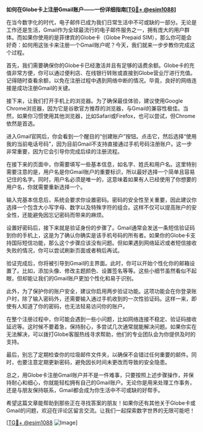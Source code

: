 **如何在Globe卡上注册Gmail账户——一份详细指南[[TG💪+ @esim1088](https://t.me/s/esim1088)]**

在当今数字化的时代，电子邮件已成为我们日常生活中不可或缺的一部分。无论是工作还是生活，Gmail作为全球最流行的电子邮件服务之一，拥有庞大的用户群体。而如果你使用的是菲律宾的Globe卡（Globe Prepaid SIM），那么你可能会好奇：如何用这张卡来注册一个Gmail账户呢？今天，我们就来一步步教你完成这个过程。

首先，我们需要确保你的Globe卡已经激活并且有足够的话费余额。Globe卡的充值非常方便，你可以通过便利店、在线银行转账或直接到Globe营业厅进行充值。记得随时查看余额，以免在注册过程中遇到网络中断的情况。毕竟，良好的网络连接是成功注册Gmail的关键。

接下来，让我们打开手机上的浏览器。为了确保最佳体验，建议使用Google Chrome浏览器，因为它是谷歌官方推荐的浏览器，与Gmail的兼容性极佳。当然，如果你习惯使用其他浏览器，比如Safari或Firefox，也可以尝试，但Chrome依然是首选。

进入Gmail官网后，你会看到一个醒目的“创建账户”按钮。点击它，然后选择“使用我的当前电话号码”，因为目前Gmail不支持直接通过手机号码注册账户。这一步非常重要，因为它会引导你完成后续的注册流程。

在接下来的页面中，你需要填写一些基本信息，如名字、姓氏和用户名。这里特别需要注意的是，用户名是你Gmail账户的重要标识，所以最好选择一个简单且容易记住的名字。同时，用户名必须是唯一的，这意味着如果有人已经使用了你想要的用户名，你就需要重新选择一个。

输入完基本信息后，系统会要求你设置密码。密码的安全性至关重要，因此建议你选择一个包含大小写字母、数字以及特殊字符的组合。这样不仅可以提高账户的安全性，还能避免因忘记密码而带来的麻烦。

设置好密码后，接下来就是验证身份的步骤了。Gmail通常会发送一条短信验证码到你的手机上，这是为了确认你确实是该手机号码的所有者。如果你的Globe卡支持国际短信功能，那么这个步骤应该没有问题。但如果遇到网络延迟或者短信接收失败的情况，你可以尝试刷新页面或者稍后再试。

验证完成后，你将被引导到Gmail的主界面。此时，你可以开始个性化你的邮箱设置了。比如，添加头像、修改主题颜色、设置签名等等。这些小细节虽然看似不起眼，但却能让我们的Gmail账户更加个性化和易于识别。

此外，为了保护你的账户安全，建议你启用两步验证功能。这项功能会在你登录账户时，除了输入密码外，还需要输入通过手机收到的一次性验证码。这样一来，即使有人知道了你的密码，也无法轻易访问你的账户。

在整个注册过程中，你可能会遇到一些小问题，比如网络连接不稳定、验证码接收延迟等。这时候不要着急，保持耐心，多尝试几次通常就能解决问题。如果你实在无法解决，可以拨打Globe客服热线寻求帮助，他们的专业团队会为你提供及时的支持。

最后，别忘了定期检查你的垃圾邮件文件夹，以确保不会错过任何重要的邮件。同时，也要注意定期更新密码，避免因长时间未更改而导致的安全隐患。

总之，用Globe卡注册Gmail账户并不是一件难事，只要按照上述步骤操作，并保持耐心和细心，你就能轻松拥有自己的Gmail账户。无论你是用来处理工作事务，还是与朋友保持联系，Gmail都会成为你生活中不可或缺的好帮手。

希望这篇文章能帮助到那些正在寻找答案的朋友！如果你还有其他关于Globe卡或Gmail的问题，欢迎在评论区留言交流。让我们一起探索数字世界的无限可能吧！

[[TG💪+ @esim1088](https://t.me/s/esim1088) ![Image](https://i.postimg.cc/4NQfJmqS/Snipaste-2025-05-13-00-14-12.png)]